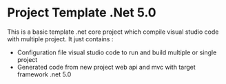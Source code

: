 # Project Template .Net 5.0
This is a basic template .net core project which compile visual studio code with multiple project. It just contains :
- Configuration file visual studio code to run and build multiple or single project
- Generated code from new project web api and mvc with target framework .net 5.0 
